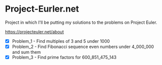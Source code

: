 # Project-Eurler.net

Project in which I'll be putting my solutions to the problems on Project Euler.

https://projecteuler.net/about

- [x] Problem_1 - Find multiples of 3 and 5 under 1000
- [x] Problem_2 - Find Fibonacci sequence even numbers under 4_000_000 and sum them
- [x] Problem_3 - Find prime factors for 600_851_475_143
